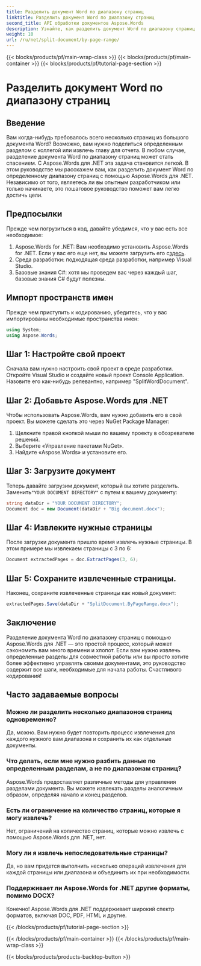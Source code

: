 ```yaml
---
title: Разделить документ Word по диапазону страниц
linktitle: Разделить документ Word по диапазону страниц
second_title: API обработки документов Aspose.Words
description: Узнайте, как разделить документ Word по диапазону страниц с помощью Aspose.Words для .NET с помощью нашего подробного пошагового руководства. Идеально подходит для разработчиков.
weight: 10
url: /ru/net/split-document/by-page-range/
---
```


{{< blocks/products/pf/main-wrap-class >}}
{{< blocks/products/pf/main-container >}}
{{< blocks/products/pf/tutorial-page-section >}}

# Разделить документ Word по диапазону страниц

## Введение

Вам когда-нибудь требовалось всего несколько страниц из большого документа Word? Возможно, вам нужно поделиться определенным разделом с коллегой или извлечь главу для отчета. В любом случае, разделение документа Word по диапазону страниц может стать спасением. С Aspose.Words для .NET эта задача становится легкой. В этом руководстве мы расскажем вам, как разделить документ Word по определенному диапазону страниц с помощью Aspose.Words для .NET. Независимо от того, являетесь ли вы опытным разработчиком или только начинаете, это пошаговое руководство поможет вам легко достичь цели.

## Предпосылки

Прежде чем погрузиться в код, давайте убедимся, что у вас есть все необходимое:

1.  Aspose.Words for .NET: Вам необходимо установить Aspose.Words for .NET. Если у вас его еще нет, вы можете загрузить его с[здесь](https://releases.aspose.com/words/net/).
2. Среда разработки: подходящая среда разработки, например Visual Studio.
3. Базовые знания C#: хотя мы проведем вас через каждый шаг, базовые знания C# будут полезны.

## Импорт пространств имен

Прежде чем приступить к кодированию, убедитесь, что у вас импортированы необходимые пространства имен:

```csharp
using System;
using Aspose.Words;
```

## Шаг 1: Настройте свой проект

Сначала вам нужно настроить свой проект в среде разработки. Откройте Visual Studio и создайте новый проект Console Application. Назовите его как-нибудь релевантно, например "SplitWordDocument".

## Шаг 2: Добавьте Aspose.Words для .NET

Чтобы использовать Aspose.Words, вам нужно добавить его в свой проект. Вы можете сделать это через NuGet Package Manager:

1. Щелкните правой кнопкой мыши по вашему проекту в обозревателе решений.
2. Выберите «Управление пакетами NuGet».
3. Найдите «Aspose.Words» и установите его.

## Шаг 3: Загрузите документ

 Теперь давайте загрузим документ, который вы хотите разделить. Заменить`"YOUR DOCUMENT DIRECTORY"` с путем к вашему документу:

```csharp
string dataDir = "YOUR DOCUMENT DIRECTORY";
Document doc = new Document(dataDir + "Big document.docx");
```

## Шаг 4: Извлеките нужные страницы

После загрузки документа пришло время извлечь нужные страницы. В этом примере мы извлекаем страницы с 3 по 6:

```csharp
Document extractedPages = doc.ExtractPages(3, 6);
```

## Шаг 5: Сохраните извлеченные страницы.

Наконец, сохраните извлеченные страницы как новый документ:

```csharp
extractedPages.Save(dataDir + "SplitDocument.ByPageRange.docx");
```

## Заключение

Разделение документа Word по диапазону страниц с помощью Aspose.Words для .NET — это простой процесс, который может сэкономить вам много времени и хлопот. Если вам нужно извлечь определенные разделы для совместной работы или вы просто хотите более эффективно управлять своими документами, это руководство содержит все шаги, необходимые для начала работы. Счастливого кодирования!

## Часто задаваемые вопросы

### Можно ли разделить несколько диапазонов страниц одновременно?

Да, можно. Вам нужно будет повторить процесс извлечения для каждого нужного вам диапазона и сохранить их как отдельные документы.

### Что делать, если мне нужно разбить данные по определенным разделам, а не по диапазонам страниц?

Aspose.Words предоставляет различные методы для управления разделами документа. Вы можете извлекать разделы аналогичным образом, определяя начало и конец разделов.

### Есть ли ограничение на количество страниц, которые я могу извлечь?

Нет, ограничений на количество страниц, которые можно извлечь с помощью Aspose.Words для .NET, нет.

### Могу ли я извлечь непоследовательные страницы?

Да, но вам придется выполнить несколько операций извлечения для каждой страницы или диапазона и объединить их при необходимости.

### Поддерживает ли Aspose.Words for .NET другие форматы, помимо DOCX?

Конечно! Aspose.Words для .NET поддерживает широкий спектр форматов, включая DOC, PDF, HTML и другие.

{{< /blocks/products/pf/tutorial-page-section >}}

{{< /blocks/products/pf/main-container >}}
{{< /blocks/products/pf/main-wrap-class >}}

{{< blocks/products/products-backtop-button >}}
